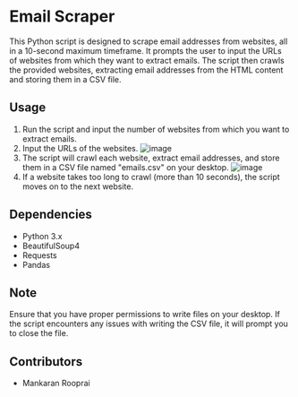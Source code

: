# Email Scraper

This Python script is designed to scrape email addresses from websites, all in a 10-second maximum timeframe. It prompts the user to input the URLs of websites from which they want to extract emails. The script then crawls the provided websites, extracting email addresses from the HTML content and storing them in a CSV file.

## Usage

1. Run the script and input the number of websites from which you want to extract emails.
2. Input the URLs of the websites.
   ![image](https://github.com/MankaranRooprai/email-scraper/assets/13322471/1fbf78eb-7881-4b82-8341-5daa953f3e70)
3. The script will crawl each website, extract email addresses, and store them in a CSV file named "emails.csv" on your desktop.
   ![image](https://github.com/MankaranRooprai/email-scraper/assets/13322471/9959fb21-10b5-47ee-9d0a-c2d68e623eb1)
4. If a website takes too long to crawl (more than 10 seconds), the script moves on to the next website.

## Dependencies

- Python 3.x
- BeautifulSoup4
- Requests
- Pandas

## Note

Ensure that you have proper permissions to write files on your desktop. If the script encounters any issues with writing the CSV file, it will prompt you to close the file.

## Contributors

- Mankaran Rooprai
